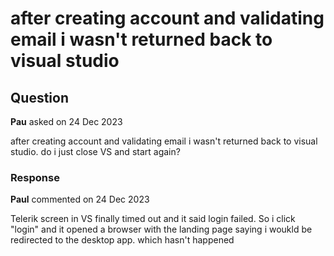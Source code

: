# after creating account and validating email i wasn't returned back to visual studio

## Question

**Pau** asked on 24 Dec 2023

after creating account and validating email i wasn't returned back to visual studio. do i just close VS and start again?

### Response

**Paul** commented on 24 Dec 2023

Telerik screen in VS finally timed out and it said login failed. So i click "login" and it opened a browser with the landing page saying i woukld be redirected to the desktop app. which hasn't happened
